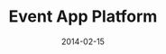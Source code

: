---
layout: default
modal-id: eventapp
date: 2014-02-15
title: Event App Platform
img: eventapp_poster.jpg
alt: image-alt
project-date: December 2013
client: Personal app
category: Android development
description: Android app to share videos/pictures/posts during an event.
---